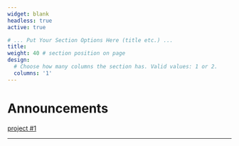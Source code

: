 ```yaml
---
widget: blank
headless: true
active: true

# ... Put Your Section Options Here (title etc.) ...
title: 
weight: 40 # section position on page
design:
  # Choose how many columns the section has. Valid values: 1 or 2.
  columns: '1'
---
```


<h1>Announcements </h1>

[project #1 ](https://link-url-here.org)

---
